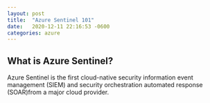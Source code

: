 ```yaml
---
layout: post
title:  "Azure Sentinel 101"
date:   2020-12-11 22:16:53 -0600
categories: azure
---
```

## What is Azure Sentinel?

Azure Sentinel is the first cloud-native security information event management (SIEM) and security orchestration automated response (SOAR)from a major cloud provider.

